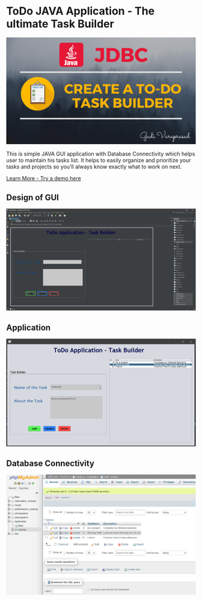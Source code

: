 # ToDo JAVA Application - The ultimate Task Builder

![](./Results/banner.png)

This is simple JAVA GUI application with Database Connectivity which helps user to maintain his tasks list. It helps to easily organize and prioritize your tasks and projects so you’ll always know exactly what to work on next.

[Learn More - Try a demo here]()


## Design of GUI
![](./Results/Output1.PNG)

## Application
![](./Results/Output2.PNG)

## Database Connectivity
![](./Results/Output3.PNG)




